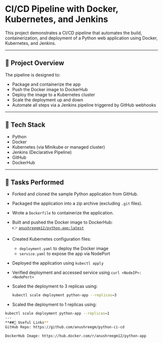 # CI/CD Pipeline with Docker, Kubernetes, and Jenkins

This project demonstrates a CI/CD pipeline that automates the build, containerization, and deployment of a Python web application using Docker, Kubernetes, and Jenkins.

---

## 🚀 Project Overview

The pipeline is designed to:

- Package and containerize the app
- Push the Docker image to DockerHub
- Deploy the image to a Kubernetes cluster
- Scale the deployment up and down
- Automate all steps via a Jenkins pipeline triggered by GitHub webhooks

---

## 📂 Tech Stack

- Python
- Docker
- Kubernetes (via Minikube or managed cluster)
- Jenkins (Declarative Pipeline)
- GitHub
- DockerHub

---

## 🔨 Tasks Performed

- Forked and cloned the sample Python application from GitHub.
- Packaged the application into a zip archive (excluding `.git` files).
- Wrote a `Dockerfile` to containerize the application.
- Built and pushed the Docker image to DockerHub:  
  👉 [`anushreegm12/python-app:latest`](https://hub.docker.com/r/anushreegm12/python-app)

- Created Kubernetes configuration files:
  - `deployment.yaml` to deploy the Docker image
  - `service.yaml` to expose the app via NodePort
- Deployed the application using `kubectl apply`
- Verified deployment and accessed service using `curl <NodeIP>:<NodePort>`

- Scaled the deployment to 3 replicas using:
  ```bash
  kubectl scale deployment python-app --replicas=3

 - Scaled the deployment to 1 replicas using:
  ```bash
  kubectl scale deployment python-app --replicas=1
---
**##🔗 Useful Links**
GitHub Repo: https://github.com/anushreegm/python-ci-cd

DockerHub Image: https://hub.docker.com/r/anushreegm12/python-app


